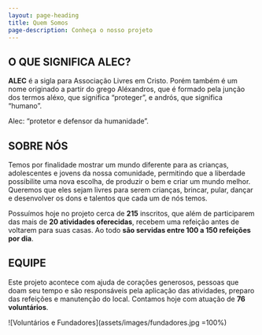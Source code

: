 ```yaml
---
layout: page-heading
title: Quem Somos
page-description: Conheça o nosso projeto
---
```

## O QUE SIGNIFICA ALEC?

**ALEC** é a sigla para Associação Livres em Cristo. Porém também é um nome originado a partir do grego Aléxandros, que é formado pela junção dos termos aléxo, que significa “proteger”, e andrós, que significa “humano”.

Alec: “protetor e defensor da humanidade”.

## SOBRE NÓS

Temos por finalidade mostrar um mundo diferente para as crianças, adolescentes e jovens da nossa comunidade, permitindo que a liberdade possibilite uma nova escolha, de produzir o bem e criar um mundo melhor. Queremos que eles sejam livres para serem crianças, brincar, pular, dançar e desenvolver os dons e talentos que cada um de nós temos.

Possuímos hoje no projeto cerca de **215** inscritos, que além de participarem das mais de **20 atividades oferecidas**, recebem uma refeição antes de voltarem para suas casas. Ao todo **são servidas entre 100 a 150 refeições por dia**.

## EQUIPE

Este projeto acontece com ajuda de corações generosos, pessoas que doam seu tempo e são responsáveis pela aplicação das atividades, preparo das refeições e manutenção do local. Contamos hoje com atuação de **76 voluntários**.

![Voluntários e Fundadores](assets/images/fundadores.jpg =100%)
